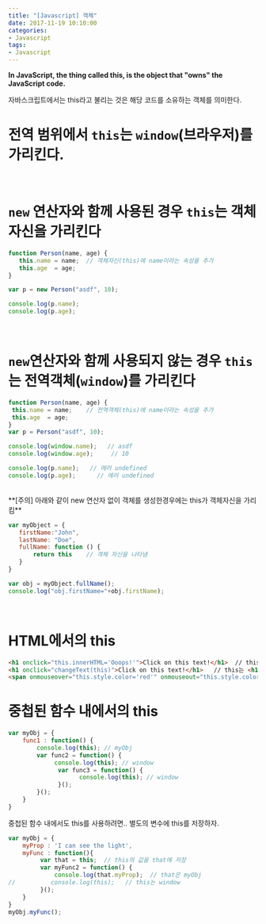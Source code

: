 ```yaml
---
title: "[Javascript] 객체"
date: 2017-11-19 10:10:00
categories:
- Javascript
tags:
- Javascript
---
```

**In JavaScript, the thing called this, is the object that "owns" the JavaScript code.**

자바스크립트에서는 this라고 불리는 것은 해당 코드를 소유하는 객체를 의미한다.

# 전역 범위에서 `this`는 `window`(브라우저)를 가리킨다.
<br>

# `new` 연산자와 함께 사용된 경우 `this`는 객체 자신을 가리킨다
```javascript
function Person(name, age) {
   this.name = name;  // 객체자신(this)에 name이라는 속성을 추가
   this.age  = age;
}

var p = new Person("asdf", 10);

console.log(p.name);
console.log(p.age);
```
<br>

# `new`연산자와 함께 사용되지 않는 경우 `this`는 전역객체(`window`)를 가리킨다
```javascript
function Person(name, age) {
 this.name = name;    // 전역객체(this)에 name이라는 속성을 추가
 this.age  = age;
}
var p = Person("asdf", 10);

console.log(window.name);   // asdf
console.log(window.age);     // 10

console.log(p.name);   // 에러 undefined
console.log(p.age);      // 에러 undefined
```
<br>
**[주의] 아래와 같이 new 연산자 없이 객체를 생성한경우에는 this가 객체자신을 가리킴**

```javascript
var myObject = {
   firstName:"John",
   lastName: "Doe",
   fullName: function () {
       return this    // 객체 자신을 나타냄
   }
}

var obj = myObject.fullName();
console.log("obj.firstName="+obj.firstName);
```
<br>

# HTML에서의 this
```HTML
<h1 onclick="this.innerHTML='Ooops!'">Click on this text!</h1>  // this는 <h1>을 가리킨다.
<h1 onclick="changeText(this)">Click on this text!</h1>   // this는 <h1>을 가리킴
<span onmouseover="this.style.color='red'" onmouseout="this.style.color='black'">Mouse over me!</span>
```

# 중첩된 함수 내에서의 this
```javascript
var myObj = {
    func1 : function() {
        console.log(this); // myObj
        var func2 = function() {
             console.log(this); // window
              var func3 = function() {
                    console.log(this); // window
              }();
        }();
    }
}
```
중첩된 함수 내에서도 this를 사용하려면.. 별도의 변수에 this를 저장하자.
```javascript
var myObj = {
    myProp : 'I can see the light',
    myFunc : function(){
         var that = this;  // this의 값을 that에 저장
         var myFunc2 = function() {
             console.log(that.myProp);  // that은 myObj
//          console.log(this);   // this는 window
         }();
    }
}
myObj.myFunc();
```
